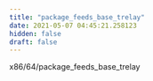 ```yaml
---
title: "package_feeds_base_trelay"
date: 2021-05-07 04:45:21.258123
hidden: false
draft: false
---
```


x86/64/package_feeds_base_trelay

